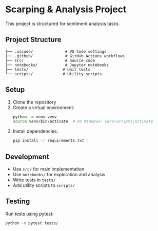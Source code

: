 # Scarping & Analysis Project

This project is structured for sentiment analysis tasks.

## Project Structure

```
├── .vscode/              # VS Code settings
├── .github/              # GitHub Actions workflows
├── src/                  # Source code
├── notebooks/            # Jupyter notebooks
├── tests/               # Unit tests
└── scripts/             # Utility scripts
```

## Setup

1. Clone the repository
2. Create a virtual environment:
   ```bash
   python -m venv venv
   source venv/bin/activate  # On Windows: venv\Scripts\activate
   ```
3. Install dependencies:
   ```bash
   pip install -r requirements.txt
   ```

## Development

- Use `src/` for main implementation
- Use `notebooks/` for exploration and analysis
- Write tests in `tests/`
- Add utility scripts to `scripts/`

## Testing

Run tests using pytest:

```bash
python -m pytest tests/
```
